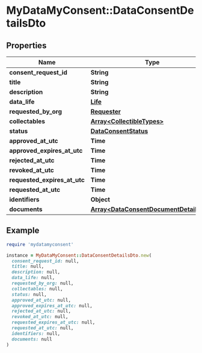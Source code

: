 # MyDataMyConsent::DataConsentDetailsDto

## Properties

| Name | Type | Description | Notes |
| ---- | ---- | ----------- | ----- |
| **consent_request_id** | **String** |  |  |
| **title** | **String** |  | [optional] |
| **description** | **String** |  | [optional] |
| **data_life** | [**Life**](Life.md) |  | [optional] |
| **requested_by_org** | [**Requester**](Requester.md) |  | [optional] |
| **collectables** | [**Array&lt;CollectibleTypes&gt;**](CollectibleTypes.md) |  |  |
| **status** | [**DataConsentStatus**](DataConsentStatus.md) |  | [optional] |
| **approved_at_utc** | **Time** |  | [optional] |
| **approved_expires_at_utc** | **Time** |  | [optional] |
| **rejected_at_utc** | **Time** |  | [optional] |
| **revoked_at_utc** | **Time** |  | [optional] |
| **requested_expires_at_utc** | **Time** |  | [optional] |
| **requested_at_utc** | **Time** |  | [optional] |
| **identifiers** | **Object** |  | [optional] |
| **documents** | [**Array&lt;DataConsentDocumentDetailsDto&gt;**](DataConsentDocumentDetailsDto.md) |  | [optional] |

## Example

```ruby
require 'mydatamyconsent'

instance = MyDataMyConsent::DataConsentDetailsDto.new(
  consent_request_id: null,
  title: null,
  description: null,
  data_life: null,
  requested_by_org: null,
  collectables: null,
  status: null,
  approved_at_utc: null,
  approved_expires_at_utc: null,
  rejected_at_utc: null,
  revoked_at_utc: null,
  requested_expires_at_utc: null,
  requested_at_utc: null,
  identifiers: null,
  documents: null
)
```

